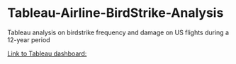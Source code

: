 # Tableau-Airline-BirdStrike-Analysis
Tableau analysis on birdstrike frequency and damage on US flights during a 12-year period

[Link to Tableau dashboard: ](https://public.tableau.com/profile/kirsten.fure#!/vizhome/BirdStrikesAnalysis/Dashboard1)
